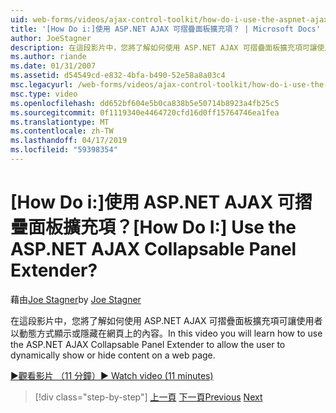 ```yaml
---
uid: web-forms/videos/ajax-control-toolkit/how-do-i-use-the-aspnet-ajax-collapsable-panel-extender
title: '[How Do i:]使用 ASP.NET AJAX 可摺疊面板擴充項？ | Microsoft Docs'
author: JoeStagner
description: 在這段影片中，您將了解如何使用 ASP.NET AJAX 可摺疊面板擴充項可讓使用者以動態方式顯示或隱藏在網頁上的內容。
ms.author: riande
ms.date: 01/31/2007
ms.assetid: d54549cd-e832-4bfa-b490-52e58a8a03c4
msc.legacyurl: /web-forms/videos/ajax-control-toolkit/how-do-i-use-the-aspnet-ajax-collapsable-panel-extender
msc.type: video
ms.openlocfilehash: dd652bf604e5b0ca838b5e50714b8923a4fb25c5
ms.sourcegitcommit: 0f1119340e4464720cfd16d0ff15764746ea1fea
ms.translationtype: MT
ms.contentlocale: zh-TW
ms.lasthandoff: 04/17/2019
ms.locfileid: "59398354"
---
```

# <a name="how-do-i-use-the-aspnet-ajax-collapsable-panel-extender"></a><span data-ttu-id="ba2e8-104">[How Do i:]使用 ASP.NET AJAX 可摺疊面板擴充項？</span><span class="sxs-lookup"><span data-stu-id="ba2e8-104">[How Do I:] Use the ASP.NET AJAX Collapsable Panel Extender?</span></span>

<span data-ttu-id="ba2e8-105">藉由[Joe Stagner](https://github.com/JoeStagner)</span><span class="sxs-lookup"><span data-stu-id="ba2e8-105">by [Joe Stagner](https://github.com/JoeStagner)</span></span>

<span data-ttu-id="ba2e8-106">在這段影片中，您將了解如何使用 ASP.NET AJAX 可摺疊面板擴充項可讓使用者以動態方式顯示或隱藏在網頁上的內容。</span><span class="sxs-lookup"><span data-stu-id="ba2e8-106">In this video you will learn how to use the ASP.NET AJAX Collapsable Panel Extender to allow the user to dynamically show or hide content on a web page.</span></span>

[<span data-ttu-id="ba2e8-107">&#9654;觀看影片 （11 分鐘）</span><span class="sxs-lookup"><span data-stu-id="ba2e8-107">&#9654; Watch video (11 minutes)</span></span>](https://channel9.msdn.com/Blogs/ASP-NET-Site-Videos/how-do-i-use-the-aspnet-ajax-collapsable-panel-extender)

> [!div class="step-by-step"]
> <span data-ttu-id="ba2e8-108">[上一頁](how-do-i-use-the-aspnet-ajax-accordion-control.md)
> [下一頁](how-do-i-use-the-aspnet-ajax-draggable-panel-extender.md)</span><span class="sxs-lookup"><span data-stu-id="ba2e8-108">[Previous](how-do-i-use-the-aspnet-ajax-accordion-control.md)
[Next](how-do-i-use-the-aspnet-ajax-draggable-panel-extender.md)</span></span>
